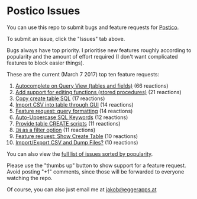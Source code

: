 # Postico Issues

You can use this repo to submit bugs and feature requests for [Postico](https://eggerapps.at/postico/).

To submit an issue, click the "Issues" tab above.

Bugs always have top priority. I prioritise new features roughly according to popularity and the amount of effort required (I don't want complicated features to block easier things).

These are the current (March 7 2017) top ten feature requests:

 1. [Autocomplete on Query View (tables and fields)](https://github.com/jakob/Postico/issues/52) (66 reactions)
 2. [Add support for editing functions (stored procedures)](https://github.com/jakob/Postico/issues/72) (21 reactions)
 3. [Copy create table SQL](https://github.com/jakob/Postico/issues/34) (17 reactions)
 4. [Import CSV into table through GUI](https://github.com/jakob/Postico/issues/68) (14 reactions)
 4. [Feature request: query formatting](https://github.com/jakob/Postico/issues/155) (14 reactions)
 6. [Auto-Uppercase SQL Keywords](https://github.com/jakob/Postico/issues/271) (12 reactions)
 7. [Provide table CREATE scripts](https://github.com/jakob/Postico/issues/192) (11 reactions)
 7. [`IN` as a filter option](https://github.com/jakob/Postico/issues/144) (11 reactions)
 9. [Feature request: Show Create Table](https://github.com/jakob/Postico/issues/293) (10 reactions)
 9. [Import/Export CSV and Dump Files?](https://github.com/jakob/Postico/issues/305) (10 reactions)

You can also view the [full list of issues sorted by popularity](https://github.com/jakob/Postico/issues?q=is%3Aissue+is%3Aopen+sort%3Areactions-%2B1-desc).

Please use the "thumbs up" button to show support for a feature request. Avoid posting "+1" comments, since those will be forwarded to everyone watching the repo.

Of course, you can also just email me at jakob@eggerapps.at
